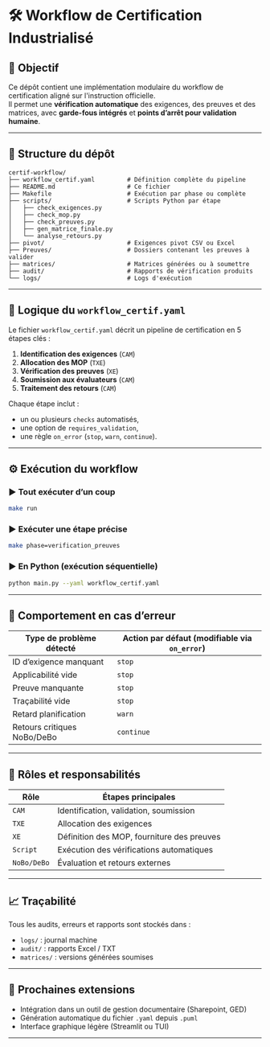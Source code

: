 
# 🛠️ Workflow de Certification Industrialisé

## 🎯 Objectif

Ce dépôt contient une implémentation modulaire du workflow de certification aligné sur l'instruction officielle.  
Il permet une **vérification automatique** des exigences, des preuves et des matrices, avec **garde-fous intégrés** et **points d’arrêt pour validation humaine**.

---

## 📂 Structure du dépôt

```
certif-workflow/
├── workflow_certif.yaml         # Définition complète du pipeline
├── README.md                    # Ce fichier
├── Makefile                     # Exécution par phase ou complète
├── scripts/                     # Scripts Python par étape
│   ├── check_exigences.py
│   ├── check_mop.py
│   ├── check_preuves.py
│   ├── gen_matrice_finale.py
│   └── analyse_retours.py
├── pivot/                       # Exigences pivot CSV ou Excel
├── Preuves/                     # Dossiers contenant les preuves à valider
├── matrices/                    # Matrices générées ou à soumettre
├── audit/                       # Rapports de vérification produits
└── logs/                        # Logs d'exécution
```

---

## 🔄 Logique du `workflow_certif.yaml`

Le fichier `workflow_certif.yaml` décrit un pipeline de certification en 5 étapes clés :

1. **Identification des exigences** (`CAM`)
2. **Allocation des MOP** (`TXE`)
3. **Vérification des preuves** (`XE`)
4. **Soumission aux évaluateurs** (`CAM`)
5. **Traitement des retours** (`CAM`)

Chaque étape inclut :
- un ou plusieurs `checks` automatisés,
- une option de `requires_validation`,
- une règle `on_error` (`stop`, `warn`, `continue`).

---

## ⚙️ Exécution du workflow

### ▶️ Tout exécuter d’un coup

```bash
make run
```

### ▶️ Exécuter une étape précise

```bash
make phase=verification_preuves
```

### ▶️ En Python (exécution séquentielle)

```bash
python main.py --yaml workflow_certif.yaml
```

---

## 📌 Comportement en cas d’erreur

| Type de problème détecté       | Action par défaut (modifiable via `on_error`) |
|-------------------------------|-----------------------------------------------|
| ID d’exigence manquant        | `stop`                                        |
| Applicabilité vide            | `stop`                                        |
| Preuve manquante              | `stop`                                        |
| Traçabilité vide              | `stop`                                        |
| Retard planification          | `warn`                                        |
| Retours critiques NoBo/DeBo   | `continue`                                    |

---

## 👤 Rôles et responsabilités

| Rôle | Étapes principales |
|------|--------------------|
| `CAM` | Identification, validation, soumission |
| `TXE` | Allocation des exigences |
| `XE` | Définition des MOP, fourniture des preuves |
| `Script` | Exécution des vérifications automatiques |
| `NoBo/DeBo` | Évaluation et retours externes |

---

## 📈 Traçabilité

Tous les audits, erreurs et rapports sont stockés dans :
- `logs/` : journal machine
- `audit/` : rapports Excel / TXT
- `matrices/` : versions générées soumises

---

## 🚀 Prochaines extensions

- Intégration dans un outil de gestion documentaire (Sharepoint, GED)
- Génération automatique du fichier `.yaml` depuis `.puml`
- Interface graphique légère (Streamlit ou TUI)

---
